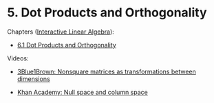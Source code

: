# 5. Dot Products and Orthogonality 

Chapters ([Interactive Linear Algebra](https://textbooks.math.gatech.edu/ila/)):
- [6.1 Dot Products and Orthogonality](https://textbooks.math.gatech.edu/ila/dot-product.html)

Videos:
- [3Blue1Brown: Nonsquare matrices as transformations between dimensions](https://www.youtube.com/watch?v=v8VSDg_WQlA&list=PLZHQObOWTQDPD3MizzM2xVFitgF8hE_ab&index=8)
<!---->
- [Khan Academy: Null space and column space](https://www.khanacademy.org/math/linear-algebra/vectors-and-spaces/null-column-space/v/matrix-vector-products)